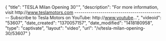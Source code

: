 {
    "title": "TESLA Milan Opening 30''",
    "description": "For more information, visit http:\/\/www.teslamotors.com --------------------------------------------- Subscribe to Tesla Motors on YouTube: http:\/\/www.youtube...",
    "videoid": "53607",
    "date_created": "1370057157",
    "date_modified": "1418180958",
    "type": "captivate",
    "layout": "video",
    "url": "\/v\/tesla-milan-opening-30\/53607"
}